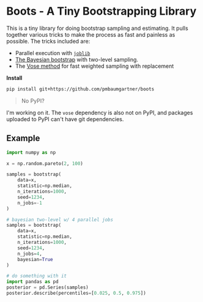 # Boots - A Tiny Bootstrapping Library

This is a tiny library for doing bootstrap sampling and estimating. It pulls together various tricks to make the process as fast and painless as possible. The tricks included are:

- Parallel execution with [`joblib`](https://joblib.readthedocs.io/en/latest/parallel.html) 
- [The Bayesian bootstrap](https://matteocourthoud.github.io/post/bayes_boot/) with two-level sampling.
- The [Vose method](https://github.com/MaxHalford/vose) for fast weighted sampling with replacement

**Install**

```bash
pip install git+https://github.com/pmbaumgartner/boots
```

> No PyPI?

I'm working on it. The `vose` dependency is also not on PyPI, and packages uploaded to PyPI can't have git dependencies.

## Example

```python
import numpy as np

x = np.random.pareto(2, 100)

samples = bootstrap(
    data=x,
    statistic=np.median,
    n_iterations=1000,
    seed=1234,
    n_jobs=-1
)

# bayesian two-level w/ 4 parallel jobs
samples = bootstrap(
    data=x,
    statistic=np.median, 
    n_iterations=1000, 
    seed=1234, 
    n_jobs=4, 
    bayesian=True
)

# do something with it
import pandas as pd
posterior = pd.Series(samples)
posterior.describe(percentiles=[0.025, 0.5, 0.975])
```

